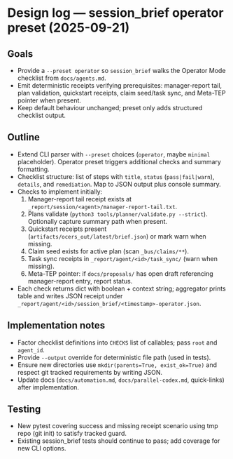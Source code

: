 # Design log — session_brief operator preset (2025-09-21)

## Goals
- Provide a `--preset operator` so `session_brief` walks the Operator Mode checklist from `docs/agents.md`.
- Emit deterministic receipts verifying prerequisites: manager-report tail, plan validation, quickstart receipts, claim seed/task sync, and Meta-TEP pointer when present.
- Keep default behaviour unchanged; preset only adds structured checklist output.

## Outline
- Extend CLI parser with `--preset` choices (`operator`, maybe `minimal` placeholder). Operator preset triggers additional checks and summary formatting.
- Checklist structure: list of steps with `title`, `status` (`pass|fail|warn`), `details`, and `remediation`. Map to JSON output plus console summary.
- Checks to implement initially:
  1. Manager-report tail receipt exists at `_report/session/<agent>/manager-report-tail.txt`.
  2. Plans validate (`python3 tools/planner/validate.py --strict`). Optionally capture summary path when present.
  3. Quickstart receipts present (`artifacts/ocers_out/latest/brief.json`) or mark warn when missing.
  4. Claim seed exists for active plan (scan `_bus/claims/**`).
  5. Task sync receipts in `_report/agent/<id>/task_sync/` (warn when missing).
  6. Meta-TEP pointer: if `docs/proposals/` has open draft referencing manager-report entry, report status.
- Each check returns dict with boolean + context string; aggregator prints table and writes JSON receipt under `_report/agent/<id>/session_brief/<timestamp>-operator.json`.

## Implementation notes
- Factor checklist definitions into `CHECKS` list of callables; pass `root` and `agent_id`.
- Provide `--output` override for deterministic file path (used in tests).
- Ensure new directories use `mkdir(parents=True, exist_ok=True)` and respect git tracked requirements by writing JSON.
- Update docs (`docs/automation.md`, `docs/parallel-codex.md`, quick-links) after implementation.

## Testing
- New pytest covering success and missing receipt scenario using tmp repo (git init) to satisfy tracked guard.
- Existing session_brief tests should continue to pass; add coverage for new CLI options.

